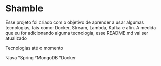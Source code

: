 # Shamble
Esse projeto foi criado com o objetivo de aprender a usar algumas tecnologias, tais como: 
Docker, Stream, Lambda, Kafka e afin.
A medida que eu for adicionando alguma tecnologia, esse README.md vai ser atualizado

Tecnologias até o momento 

°Java
°Spring
°MongoDB
°Docker
